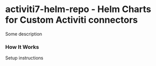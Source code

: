 # activiti7-helm-repo - Helm Charts for Custom Activiti connectors

Some description

### How It Works

Setup instructions

